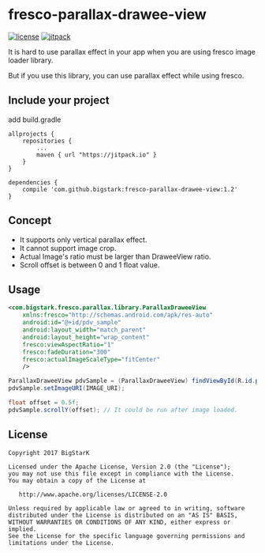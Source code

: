 # fresco-parallax-drawee-view
[![license](https://img.shields.io/hexpm/l/plug.svg)](LICENSE)
[![jitpack](https://img.shields.io/badge/jitpack-1.2-green.svg)](https://jitpack.io/#bigstark/fresco-parallax-drawee-view)

It is hard to use parallax effect in your app when you are using fresco image loader library.

But if you use this library, you can use parallax effect while using fresco.


## Include your project
add build.gradle
```
allprojects {
	repositories {
		...
		maven { url "https://jitpack.io" }
	}
}
```
```
dependencies {
    compile 'com.github.bigstark:fresco-parallax-drawee-view:1.2'
}
```

## Concept

- It supports only vertical parallax effect.
- It cannot support image crop.
- Actual Image's ratio must be larger than DraweeView ratio.
- Scroll offset is between 0 and 1 float value.

## Usage

```xml
<com.bigstark.fresco.parallax.library.ParallaxDraweeView
    xmlns:fresco="http://schemas.android.com/apk/res-auto"
    android:id="@+id/pdv_sample"
    android:layout_width="match_parent"
    android:layout_height="wrap_content"
    fresco:viewAspectRatio="1"
    fresco:fadeDuration="300"
    fresco:actualImageScaleType="fitCenter"
    />
```
```Java
ParallaxDraweeView pdvSample = (ParallaxDraweeView) findViewById(R.id.pdv_sample);
pdvSample.setImageURI(IMAGE_URI);

float offset = 0.5f;
pdvSample.scrollY(offset); // It could be run after image loaded.
```


License
-------

    Copyright 2017 BigStarK

    Licensed under the Apache License, Version 2.0 (the "License");
    you may not use this file except in compliance with the License.
    You may obtain a copy of the License at

       http://www.apache.org/licenses/LICENSE-2.0

    Unless required by applicable law or agreed to in writing, software
    distributed under the License is distributed on an "AS IS" BASIS,
    WITHOUT WARRANTIES OR CONDITIONS OF ANY KIND, either express or implied.
    See the License for the specific language governing permissions and
    limitations under the License.
